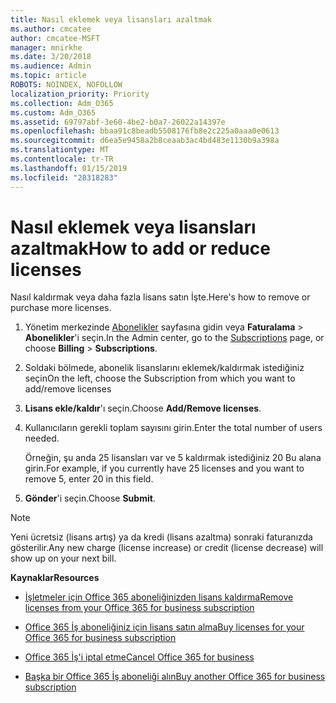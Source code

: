 ```yaml
---
title: Nasıl eklemek veya lisansları azaltmak
ms.author: cmcatee
author: cmcatee-MSFT
manager: mnirkhe
ms.date: 3/20/2018
ms.audience: Admin
ms.topic: article
ROBOTS: NOINDEX, NOFOLLOW
localization_priority: Priority
ms.collection: Adm_O365
ms.custom: Adm_O365
ms.assetid: 69797abf-3e60-4be2-b0a7-26022a14397e
ms.openlocfilehash: bbaa91c8beadb5508176fb8e2c225a0aaa0e0613
ms.sourcegitcommit: d6ea5e9458a2b8ceaab3ac4bd483e1130b9a398a
ms.translationtype: MT
ms.contentlocale: tr-TR
ms.lasthandoff: 01/15/2019
ms.locfileid: "28318283"
---
```

# <a name="how-to-add-or-reduce-licenses"></a><span data-ttu-id="9ae55-102">Nasıl eklemek veya lisansları azaltmak</span><span class="sxs-lookup"><span data-stu-id="9ae55-102">How to add or reduce licenses</span></span>

<span data-ttu-id="9ae55-103">Nasıl kaldırmak veya daha fazla lisans satın İşte.</span><span class="sxs-lookup"><span data-stu-id="9ae55-103">Here's how to remove or purchase more licenses.</span></span>
  
1. <span data-ttu-id="9ae55-104">Yönetim merkezinde [Abonelikler](https://go.microsoft.com/fwlink/p/?linkid=842054) sayfasına gidin veya **Faturalama** \> **Abonelikler**'i seçin.</span><span class="sxs-lookup"><span data-stu-id="9ae55-104">In the Admin center, go to the [Subscriptions](https://go.microsoft.com/fwlink/p/?linkid=842054) page, or choose **Billing** \> **Subscriptions**.</span></span>
    
2. <span data-ttu-id="9ae55-105">Soldaki bölmede, abonelik lisanslarını eklemek/kaldırmak istediğiniz seçin</span><span class="sxs-lookup"><span data-stu-id="9ae55-105">On the left, choose the Subscription from which you want to add/remove licenses</span></span>
    
3. <span data-ttu-id="9ae55-106">**Lisans ekle/kaldır**'ı seçin.</span><span class="sxs-lookup"><span data-stu-id="9ae55-106">Choose **Add/Remove licenses**.</span></span>
    
4. <span data-ttu-id="9ae55-107">Kullanıcıların gerekli toplam sayısını girin.</span><span class="sxs-lookup"><span data-stu-id="9ae55-107">Enter the total number of users needed.</span></span>
    
    <span data-ttu-id="9ae55-108">Örneğin, şu anda 25 lisansları var ve 5 kaldırmak istediğiniz 20 Bu alana girin.</span><span class="sxs-lookup"><span data-stu-id="9ae55-108">For example, if you currently have 25 licenses and you want to remove 5, enter 20 in this field.</span></span>
    
5. <span data-ttu-id="9ae55-109">**Gönder**'i seçin.</span><span class="sxs-lookup"><span data-stu-id="9ae55-109">Choose **Submit**.</span></span>
    
> [!NOTE]
> <span data-ttu-id="9ae55-110">Yeni ücretsiz (lisans artış) ya da kredi (lisans azaltma) sonraki faturanızda gösterilir.</span><span class="sxs-lookup"><span data-stu-id="9ae55-110">Any new charge (license increase) or credit (license decrease) will show up on your next bill.</span></span> 
  
 <span data-ttu-id="9ae55-111">**Kaynaklar**</span><span class="sxs-lookup"><span data-stu-id="9ae55-111">**Resources**</span></span>
  
- [<span data-ttu-id="9ae55-112">İşletmeler için Office 365 aboneliğinizden lisans kaldırma</span><span class="sxs-lookup"><span data-stu-id="9ae55-112">Remove licenses from your Office 365 for business subscription</span></span>](https://support.office.com/article/9c64d127-e2dd-4ecc-81f5-2f87e5a74803)
    
- [<span data-ttu-id="9ae55-113">Office 365 İş aboneliğiniz için lisans satın alma</span><span class="sxs-lookup"><span data-stu-id="9ae55-113">Buy licenses for your Office 365 for business subscription</span></span>](https://support.office.com/article/36081d8d-b3fa-4948-8c34-e217bba825e1)
    
- [<span data-ttu-id="9ae55-114">Office 365 İş'i iptal etme</span><span class="sxs-lookup"><span data-stu-id="9ae55-114">Cancel Office 365 for business</span></span>](https://support.office.com/article/b1bc0bef-4608-4601-813a-cdd9f746709a)
    
- [<span data-ttu-id="9ae55-115">Başka bir Office 365 İş aboneliği alın</span><span class="sxs-lookup"><span data-stu-id="9ae55-115">Buy another Office 365 for business subscription</span></span>](https://support.office.com/article/fab3b86c-3359-4042-8692-5d4dc7550b7c)
    


